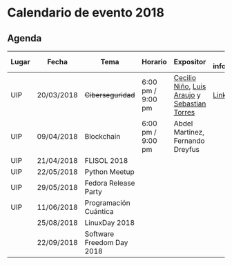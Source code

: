 # Calendario de evento 2018

## Agenda
| Lugar           |     Fecha  |                    Tema              |   Horario          | Expositor   | Mas información |
|-----------------| -----------| -------------------------------------|--------------------|-------------|-----------------|
| UIP             | 20/03/2018 |  ~~Ciberseguridad~~                  | 6:00 pm / 9:00 pm  | [Cecilio Niño](https://pa.linkedin.com/in/cecilio-niño-aa778a39), [Luis Araujo](https://www.linkedin.com/in/luis-araujo-73089985/) y  [Sebastian Torres](https://github.com/floss-pa/software-freedom-day-2017)| [Link](CIBERSEGURIDAD.md)            |
| UIP             | 09/04/2018 | Blockchain                           | 6:00 pm / 9:00 pm  | Abdel Martinez, Fernando Dreyfus        |                 |
| UIP             | 21/04/2018 | FLISOL 2018                          |                    | []()        |                 |
| UIP             | 22/05/2018 | Python Meetup                        |                    | []()        |                 |
| UIP             | 29/05/2018 | Fedora Release Party                 |                    | []()        |                 |
| UIP             | 11/06/2018 | Programación Cuántica                |                    | []()        |                 
|                 | 25/08/2018 | LinuxDay 2018                        |                    | []()        |                 |
|                 | 22/09/2018 | Software Freedom Day 2018            |                    | []()        |                 |

